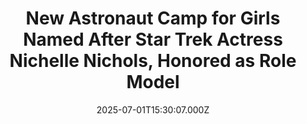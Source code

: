 ---
title: "New Astronaut Camp for Girls Named After Star Trek Actress Nichelle Nichols, Honored as Role Model"
date: 2025-07-01T15:30:07.000Z
category: Human Kindness
externalLink: "https://www.goodnewsnetwork.org/new-weekend-astronaut-camp-for-teen-girls-to-honor-late-star-trek-actress-nichelle-nichols/"
image: ""
excerpt: "Alabama will be the site of a new training camp for the next generation of female astronauts—funded and named in honor of one of the profession’s great pioneers. Okay, maybe next exactly, because the Nichelle Nichols Space Camp honors someone who pioneered an idea rather than a profession—an idea that color barriers didn’t exist in […] The post New Astronaut…"
---